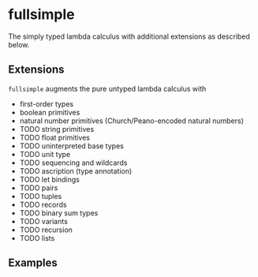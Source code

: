 # fullsimple

The simply typed lambda calculus with additional extensions as
described below.

## Extensions

`fullsimple` augments the pure untyped lambda calculus with

* first-order types
* boolean primitives
* natural number primitives (Church/Peano-encoded natural numbers)
* TODO string primitives
* TODO float primitives
* TODO uninterpreted base types
* TODO unit type
* TODO sequencing and wildcards
* TODO ascription (type annotation)
* TODO let bindings
* TODO pairs
* TODO tuples
* TODO records
* TODO binary sum types
* TODO variants
* TODO recursion
* TODO lists

## Examples

